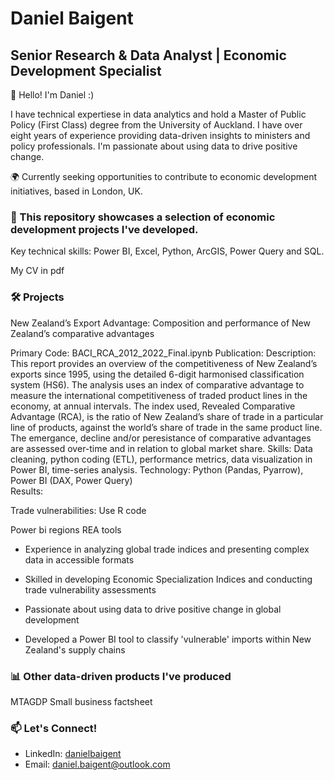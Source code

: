 # Daniel Baigent

## Senior Research & Data Analyst | Economic Development Specialist

👋 Hello! I'm Daniel :) 

I have technical expertiese in data analytics and hold a Master of Public Policy (First Class) degree from the University of Auckland. I have over eight years of experience providing data-driven insights to ministers and policy professionals. I'm passionate about using data to drive positive change. 

🌍 Currently seeking opportunities to contribute to economic development initiatives, based in London, UK.

### 🌱 This repository showcases a selection of economic development projects I've developed. 

Key technical skills: Power BI, Excel, Python, ArcGIS, Power Query and SQL. 

My CV in pdf

### 🛠️ Projects

New Zealand’s Export Advantage: Composition and performance of New Zealand’s comparative advantages

Primary Code: BACI_RCA_2012_2022_Final.ipynb
Publication: 
Description: This report provides an overview of the competitiveness of New Zealand’s exports since 1995, using the detailed 6-digit harmonised classification system (HS6). The analysis uses an index of comparative advantage to measure the international competitiveness of traded product lines in the economy, at annual intervals. The index used, Revealed Comparative Advantage (RCA), is the ratio of New Zealand’s share of trade in a particular line of products, against the world’s share of trade in the same product line. The emergance, decline and/or peresistance of comparative advantages are assessed over-time and in relation to global market share. 
Skills: Data cleaning, python coding (ETL), performance metrics, data visualization in Power BI, time-series analysis. 
Technology: Python (Pandas, Pyarrow), Power BI (DAX, Power Query)  
Results: 

Trade vulnerabilities:
Use R code

Power bi regions 
REA tools 

- Experience in analyzing global trade indices and presenting complex data in accessible formats
- Skilled in developing Economic Specialization Indices and conducting trade vulnerability assessments
- Passionate about using data to drive positive change in global development


- Developed a Power BI tool to classify 'vulnerable' imports within New Zealand's supply chains
  
### 📊 Other data-driven products I've produced

MTAGDP
Small business factsheet


### 📫 Let's Connect!

- LinkedIn: [danielbaigent](https://www.linkedin.com/in/danielbaigent)
- Email: daniel.baigent@outlook.com
